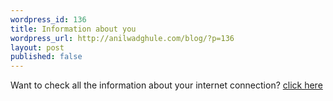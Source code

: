 ```yaml
---
wordpress_id: 136
title: Information about you
wordpress_url: http://anilwadghule.com/blog/?p=136
layout: post
published: false
---
```

Want to check all the information about your internet connection? <a href="http://www.dnsstuff.com/tools/aboutyou.ch">click here</a>
